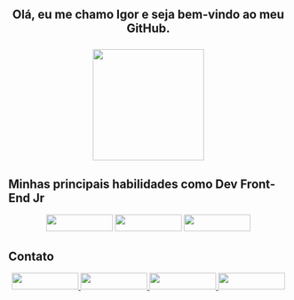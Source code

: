 <h2 align="center">
    Olá, eu me chamo Igor e seja bem-vindo ao meu GitHub.
    <br />
    <br />
    <img height="200rem" src="https://github-readme-stats.vercel.app/api/top-langs/?username=IgorGabriel18&layout=compact&langs_count=7&theme=dracula"/>
</h2>

<div>
    <h2 align="left">Minhas principais habilidades como Dev Front-End Jr</h2>
    <div align="center">
        <img width="120rem" height="30rem" src="https://img.shields.io/badge/React-20232A?style=for-the-badge&logo=react&logoColor=61DAFB" target="_blank">
        <img width="120rem" height="30rem" src="https://img.shields.io/badge/styled--components-DB7093?style=for-the-badge&logo=styled-components&logoColor=white" target="_blank">
        <img width="120rem" height="30rem" src="https://img.shields.io/badge/Sass-CC6699?style=for-the-badge&logo=sass&logoColor=white" target="_blank">
    </div>
</div>

<h2 align="left">Contato</h2>
<div align="center">
    <a href="https://api.whatsapp.com/send?phone=+5515996145280" target="_blank">
        <img width="120rem" height="30rem" src="https://img.shields.io/badge/WhatsApp-25D366?style=for-the-badge&logo=whatsapp&logoColor=white" target="_blank">
    </a>
    <a href = "mailto:contato.igorgabriel@hotmail.com">
        <img width="120rem" height="30rem" src="https://img.shields.io/badge/-Email-%23333?style=for-the-badge&logo=gmail&logoColor=white" target="_blank">
    </a>
    <a href="https://www.linkedin.com/in/igor-gabriel-vieira-chaves-0560421b8/" target="_blank">
        <img width="120rem" height="30rem" src="https://img.shields.io/badge/-LinkedIn-%230077B5?style=for-the-badge&logo=linkedin&logoColor=white" target="_blank">
    </a>
    <a href="https://www.instagram.com/igor_gabrielvc/" target="_blank">
        <img width="120rem" height="30rem" src="https://img.shields.io/badge/-Instagram-%23E4405F?style=for-the-badge&logo=instagram&logoColor=white" target="_blank">
    </a>
</div>

